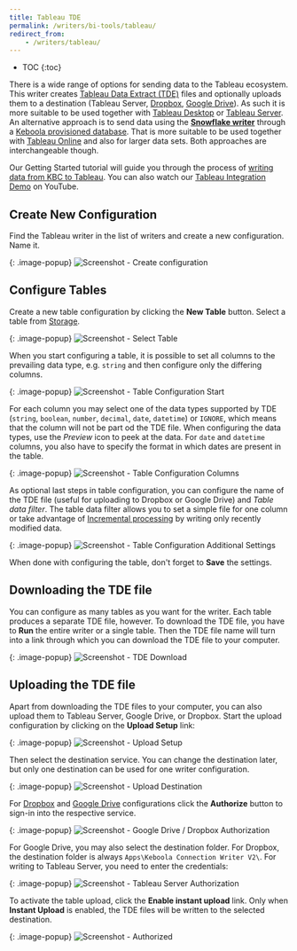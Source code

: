 ```yaml
---
title: Tableau TDE
permalink: /writers/bi-tools/tableau/
redirect_from:
    - /writers/tableau/
---
```


* TOC
{:toc}

There is a wide range of options for sending data to the Tableau ecosystem. This writer creates
[Tableau Data Extract (TDE)](https://www.tableau.com/about/blog/2014/7/understanding-tableau-data-extracts-part1)
files and optionally uploads them to a destination (Tableau Server,
[Dropbox](https://www.dropbox.com/), [Google Drive](https://www.google.com/drive/)). As such it is more suitable
to be used together with [Tableau Desktop](https://www.tableau.com/products/desktop) or
[Tableau Server](https://www.tableau.com/products/server). An alternative approach is to send data using the
**[Snowflake writer](/writers/database/snowflake/)** through a
[Keboola provisioned database](/writers/database/snowflake/#using-keboola-provisioned-database). That is more suitable to be used
together with [Tableau Online](https://www.tableau.com/products/cloud-bi) and also for larger data sets.
Both approaches are interchangeable though.

Our Getting Started tutorial will guide you through the process of [writing data
from KBC to Tableau](/tutorial/write/). You can also watch our [Tableau Integration Demo](https://www.youtube.com/watch?v=FS1nndJ0vyQ) on YouTube.

## Create New Configuration
Find the Tableau writer in the list of writers and create a new configuration. Name it.

{: .image-popup}
![Screenshot - Create configuration](/writers/bi-tools/tableau/ui1.png)

## Configure Tables
Create a new table configuration by clicking the **New Table** button. Select a table
from [Storage](/storage/tables/).

{: .image-popup}
![Screenshot - Select Table](/writers/bi-tools/tableau/select-table.png)

When you start configuring a table, it is possible to set all columns to the prevailing data type, e.g. `string` and
then configure only the differing columns.

{: .image-popup}
![Screenshot - Table Configuration Start](/writers/bi-tools/tableau/table-config-start.png)

For each column you may select one of the data types supported by
TDE (`string`, `boolean`, `number`, `decimal`, `date`, `datetime`) or `IGNORE`, which means that the column will not
be part od the TDE file. When configuring the data types, use the *Preview* icon to peek at the data. For `date` and
`datetime` columns, you also have to specify the format in which dates are present in the table.

{: .image-popup}
![Screenshot - Table Configuration Columns](/writers/bi-tools/tableau/table-config-columns.png)

As optional last steps in table configuration, you can configure the name of the TDE file (useful for uploading to Dropbox or Google Drive)
and *Table data filter*. The table data filter allows you to set a simple file for one column or
take advantage of [Incremental processing](https://help.keboola.com/storage/tables/#incremental-processing) by writing only
recently modified data.

{: .image-popup}
![Screenshot - Table Configuration Additional Settings](/writers/bi-tools/tableau/table-config-end.png)

When done with configuring the table, don't forget to **Save** the settings.

## Downloading the TDE file
You can configure as many tables as you want for the writer. Each table produces a separate TDE file, however. To download
the TDE file, you have to **Run** the entire writer or a single table. Then the TDE file name will turn into a link through
which you can download the TDE file to your computer.

{: .image-popup}
![Screenshot - TDE Download](/writers/bi-tools/tableau/tde-download.png)

## Uploading the TDE file
Apart from downloading the TDE files to your computer, you can also upload them to Tableau Server, Google Drive, or Dropbox.
Start the upload configuration by clicking on the **Upload Setup** link:

{: .image-popup}
![Screenshot - Upload Setup](/writers/bi-tools/tableau/ui2.png)

Then select the destination service. You can change the destination later, but only one destination can be used for one
writer configuration.

{: .image-popup}
![Screenshot - Upload Destination](/writers/bi-tools/tableau/select-destination.png)

For [Dropbox](https://www.dropbox.com/) and [Google Drive](https://www.google.com/drive/) configurations click the
**Authorize** button to sign-in into the respective service.

{: .image-popup}
![Screenshot - Google Drive / Dropbox Authorization](/writers/bi-tools/tableau/authorization.png)

For Google Drive, you may also select the destination
folder. For Dropbox, the destination folder is always `Apps\Keboola Connection Writer V2\`.
For writing to Tableau Server, you need to enter the credentials:

{: .image-popup}
![Screenshot - Tableau Server Authorization](/writers/bi-tools/tableau/tableau-server-auth.png)

To activate the table upload, click the **Enable instant upload** link. Only when **Instant Upload** is enabled, the
TDE files will be written to the selected destination.

{: .image-popup}
![Screenshot - Authorized](/writers/bi-tools/tableau/authorized.png)
